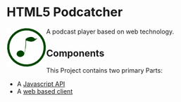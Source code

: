 # HTML5 Podcatcher #

<img src="logo.png?raw=true" title="Logo of HTML5 Podcatcher" style="float:left;" /> A podcast player based on web technology.

## Components ##

This Project contains two primary Parts:

- A [Javascript API](api/README.md)
- A [web based client](client/README.md)